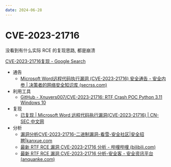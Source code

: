 ```yaml
---
date: 2024-06-28
---
```


# CVE-2023-21716

没看到有什么实际 RCE 的复现思路, 都是崩溃

[CVE-2023-21716复现 - Google Search](https://www.google.com/search?q=+CVE-2023-21716复现&sca_esv=b0587616288d9197&sxsrf=ADLYWILHpwP_oDl8nvyz02ZYok2pQ7miMQ%3A1719560508814&source=hp&ei=PGl-ZoKCMMKO2roPnvuN-AE&iflsig=AL9hbdgAAAAAZn53TNWQKDWC730fyL9YmPDHWOhhRGWd&ved=0ahUKEwiCkK-K5v2GAxVCh1YBHZ59Ax8Q4dUDCBY&uact=5&oq=+CVE-2023-21716复现&gs_lp=Egdnd3Mtd2l6IhUgQ1ZFLTIwMjMtMjE3MTblpI3njrAyCBAAGIAEGKIESIENUJoBWLELcAF4AJABAJgB9QGgAagJqgEFMC43LjG4AQPIAQD4AQL4AQGYAgOgAvACqAIKwgIHECMYJxjqAsICCBAAGKIEGIkFmAMOkgcFMS4xLjGgB6sM&sclient=gws-wiz#ip=1)

- 通告
  - [Microsoft Word远程代码执行漏洞 (CVE-2023-21716) 安全通告 - 安全内参 | 决策者的网络安全知识库 (secrss.com)](https://www.secrss.com/articles/52541)
- 利用工具
  - [GitHub - Xnuvers007/CVE-2023-21716: RTF Crash POC Python 3.11 Windows 10](https://github.com/Xnuvers007/CVE-2023-21716)
- 复现
  - [已复现 | Microsoft Word 远程代码执行漏洞(CVE-2023-21716) | CN-SEC 中文网](https://cn-sec.com/archives/1594172.html)
- 分析
  - [漏洞分析CVE-2023-21716-二进制漏洞-看雪-安全社区|安全招聘|kanxue.com](https://bbs.kanxue.com/thread-276473.htm)
  - [最新 RTF RCE 漏洞 CVE-2023-21716 分析 - 哔哩哔哩 (bilibili.com)](https://www.bilibili.com/read/cv22383742/)
  - [最新 RTF RCE 漏洞 CVE-2023-21716 分析-安全客 - 安全资讯平台 (anquanke.com)](https://www.anquanke.com/post/id/287370)

